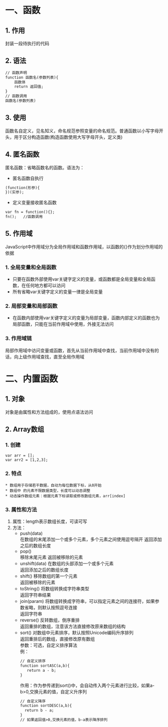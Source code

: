 # 一、函数
## 1. 作用
封装一段待执行的代码
## 2. 语法
```html
// 函数声明
function 函数名(参数列表){
    函数体
    return 返回值;
}
// 函数调用 
函数名(参数列表)
```
## 3. 使用
函数名自定义，见名知义，命名规范参照变量的命名规范。普通函数以小写字母开头，用于区分构造函数(构造函数使用大写字母开头，定义类)
## 4. 匿名函数
匿名函数：省略函数名的函数。语法为：
* 匿名函数自执行
```html
(function(形参){
})(实参);
```
* 定义变量接收匿名函数
```html
var fn = function(){};
fn();   //函数调用
```
## 5. 作用域
JavaScript中作用域分为全局作用域和函数作用域，以函数的{}作为划分作用域的依据
### 1. 全局变量和全局函数
* 只要在函数外部使用var关键字定义的变量，或函数都是全局变量和全局函数，在任何地方都可以访问
* 所有省略var关键字定义的变量一律是全局变量
### 2. 局部变量和局部函数
* 在函数内部使用var关键字定义的变量为局部变量，函数内部定义的函数也为局部函数，只能在当前作用域中使用，外接无法访问
### 3. 作用域链
局部作用域中访问变量或函数，首先从当前作用域中查找，当前作用域中没有的话，向上级作用域查找，直至全局作用域
# 二、内置函数
## 1. 对象
对象是由属性和方法组成的，使用点语法访问
## 2. Array数组
### 1. 创建
    var arr = [];
    var arr2 = [1,2,3];
### 2. 特点
    * 数组用于存储若干数据，自动为每位数据下标，从0开始
    * 数组中 的元素不限数据类型，长度可以动态调整
    * 动态操作数组元素：根据元素下标读取或修改数组元素，arr[index]
### 3. 属性和方法
1. 属性：length表示数组长度，可读可写  
2. 方法：
    * push(data)  
      在数组的末尾添加一个或多个元素，多个元素之间使用逗号隔开 
      返回添加之后的数组长度
    * pop()  
      移除末尾元素
      返回被移除的元素  
    * unshift(data)
      在数组的头部添加一个或多个元素  
      返回添加之后的数组长度  
    * shift()
      移除数组的第一个元素  
      返回被移除的元素
    * toString()
      将数组转换成字符串类型  
      返回字符串结果
    * join(param)
      将数组转换成字符串，可以指定元素之间的连接符，如果参数省略，则默认按照逗号连接  
      返回字符串
    * reverse()
      反转数组，倒序重排  
      返回重排的数组，注意该方法直接修改原来数组的结构
    * sort()
      对数组中元素排序，默认按照Unicode编码升序排列  
      返回重排后的数组，直接修改原有数组  
      参数：可选，自定义排序算法  
    例：
        ```html
        // 自定义排序
        function sortASC(a,b){
           return a - b;
        }
        ```    
        作用：作为参传递到sort()中，会自动传入两个元素进行比较，如果a-b>0,交换元素的值，自定义升序列
        ```html
        // 自定义降序
        function sortDESC(a,b){
          return b - a;
        }
        // 如果返回值>0,交换元素的值，b-a表示降序排列
        ```
        
   
      